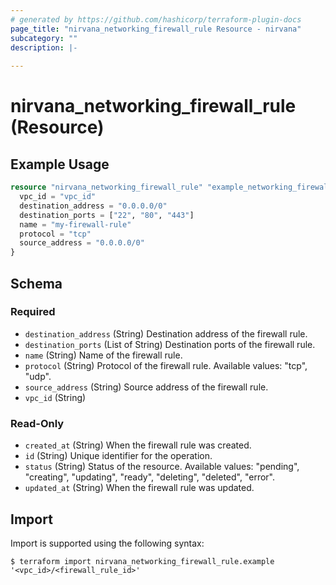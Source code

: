 ```yaml
---
# generated by https://github.com/hashicorp/terraform-plugin-docs
page_title: "nirvana_networking_firewall_rule Resource - nirvana"
subcategory: ""
description: |-
  
---
```


# nirvana_networking_firewall_rule (Resource)



## Example Usage

```terraform
resource "nirvana_networking_firewall_rule" "example_networking_firewall_rule" {
  vpc_id = "vpc_id"
  destination_address = "0.0.0.0/0"
  destination_ports = ["22", "80", "443"]
  name = "my-firewall-rule"
  protocol = "tcp"
  source_address = "0.0.0.0/0"
}
```

<!-- schema generated by tfplugindocs -->
## Schema

### Required

- `destination_address` (String) Destination address of the firewall rule.
- `destination_ports` (List of String) Destination ports of the firewall rule.
- `name` (String) Name of the firewall rule.
- `protocol` (String) Protocol of the firewall rule.
Available values: "tcp", "udp".
- `source_address` (String) Source address of the firewall rule.
- `vpc_id` (String)

### Read-Only

- `created_at` (String) When the firewall rule was created.
- `id` (String) Unique identifier for the operation.
- `status` (String) Status of the resource.
Available values: "pending", "creating", "updating", "ready", "deleting", "deleted", "error".
- `updated_at` (String) When the firewall rule was updated.

## Import

Import is supported using the following syntax:

```shell
$ terraform import nirvana_networking_firewall_rule.example '<vpc_id>/<firewall_rule_id>'
```
